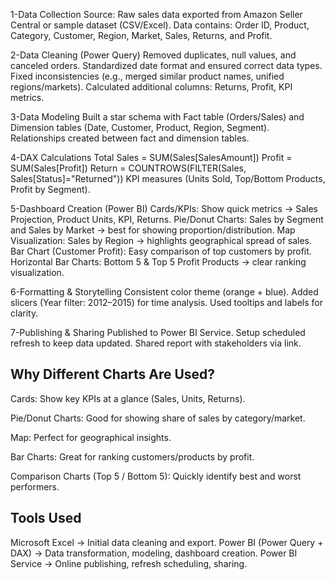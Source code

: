 1-Data Collection
Source: Raw sales data exported from Amazon Seller Central or sample dataset (CSV/Excel).
Data contains: Order ID, Product, Category, Customer, Region, Market, Sales, Returns, and Profit.

2-Data Cleaning (Power Query)
Removed duplicates, null values, and canceled orders.
Standardized date format and ensured correct data types.
Fixed inconsistencies (e.g., merged similar product names, unified regions/markets).
Calculated additional columns: Returns, Profit, KPI metrics.

3-Data Modeling
Built a star schema with Fact table (Orders/Sales) and Dimension tables (Date, Customer, Product, Region, Segment).
Relationships created between fact and dimension tables.

4-DAX Calculations
Total Sales = SUM(Sales[SalesAmount])
Profit = SUM(Sales[Profit])
Return = COUNTROWS(FILTER(Sales, Sales[Status]="Returned"))
KPI measures (Units Sold, Top/Bottom Products, Profit by Segment).

5-Dashboard Creation (Power BI)
Cards/KPIs: Show quick metrics → Sales Projection, Product Units, KPI, Returns.
Pie/Donut Charts: Sales by Segment and Sales by Market → best for showing proportion/distribution.
Map Visualization: Sales by Region → highlights geographical spread of sales.
Bar Chart (Customer Profit): Easy comparison of top customers by profit.
Horizontal Bar Charts: Bottom 5 & Top 5 Profit Products → clear ranking visualization.

6-Formatting & Storytelling
Consistent color theme (orange + blue).
Added slicers (Year filter: 2012–2015) for time analysis.
Used tooltips and labels for clarity.

7-Publishing & Sharing
Published to Power BI Service.
Setup scheduled refresh to keep data updated.
Shared report with stakeholders via link.


## Why Different Charts Are Used?

Cards: Show key KPIs at a glance (Sales, Units, Returns).

Pie/Donut Charts: Good for showing share of sales by category/market.

Map: Perfect for geographical insights.

Bar Charts: Great for ranking customers/products by profit.

Comparison Charts (Top 5 / Bottom 5): Quickly identify best and worst performers.

## Tools Used

Microsoft Excel → Initial data cleaning and export.
Power BI (Power Query + DAX) → Data transformation, modeling, dashboard creation.
Power BI Service → Online publishing, refresh scheduling, sharing.

